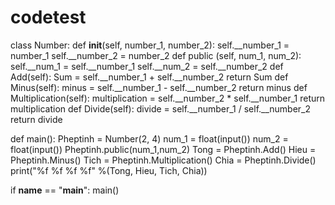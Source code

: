 # codetest
class Number:
    def __init__(self, number_1, number_2):
        self.__number_1 = number_1
        self.__number_2 = number_2
    def public (self, num_1, num_2):
        self.__num_1 = self.__number_1
        self.__num_2 = self.__number_2
    def Add(self):
        Sum = self.__number_1 + self.__number_2
        return Sum
    def Minus(self):
        minus = self.__number_1 - self.__number_2
        return minus
    def Multiplication(self):
        multiplication = self.__number_2 * self.__number_1
        return multiplication
    def Divide(self):
        divide = self.__number_1 / self.__number_2
        return divide

def main():
    Pheptinh = Number(2, 4)
    num_1 = float(input())
    num_2 = float(input())
    Pheptinh.public(num_1,num_2)
    Tong = Pheptinh.Add()
    Hieu = Pheptinh.Minus()
    Tich = Pheptinh.Multiplication()
    Chia = Pheptinh.Divide()
    print("%f %f %f %f" %(Tong, Hieu, Tich, Chia))

if __name__ == "__main__":
    main()
